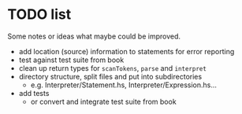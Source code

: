 # TODO list

Some notes or ideas what maybe could be improved.

- add location (source) information to statements for error reporting
- test against test suite from book
- clean up return types for `scanTokens`, `parse` and `interpret`
- directory structure, split files and put into subdirectories
  - e.g. Interpreter/Statement.hs, Interpreter/Expression.hs...
- add tests
  - or convert and integrate test suite from book
